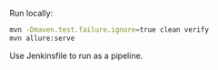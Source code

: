 Run locally:

```bash
mvn -Dmaven.test.failure.ignore=true clean verify
mvn allure:serve
```

Use Jenkinsfile to run as a pipeline.